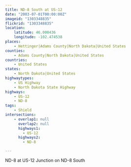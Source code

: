 ```yaml
---
title: ND-8 South at US-12
date: "2003-07-01T00:00:00Z"
imageid: "1303348835"
flickrid: "1303348835"
location:
    latitude: 46.000436
    longitude: -102.474538
places:
    - Hettinger|Adams County|North Dakota|United States
counties:
    - Adams County|North Dakota|United States
countries:
    - United States
states:
    - North Dakota|United States
highwaytypes:
    - US Highway
    - North Dakota State Highway
highways:
    - US-12
    - ND-8
tags:
    - Shield
intersections:
    - overlap1: null
      overlap2: null
      highways1:
        - US-12
      highways2:
        - ND-8

---
```

ND-8 at US-12 Junction on ND-8 South